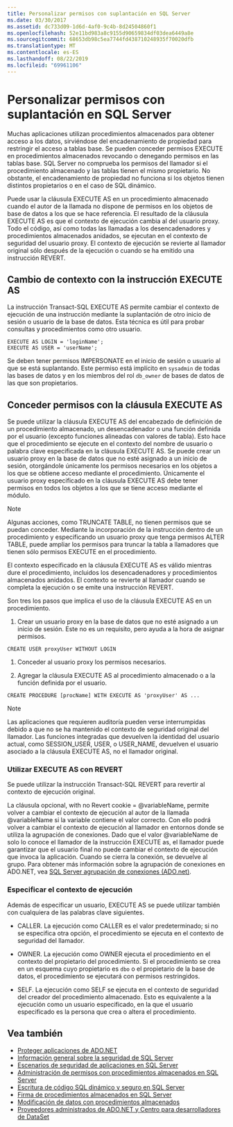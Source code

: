 ```yaml
---
title: Personalizar permisos con suplantación en SQL Server
ms.date: 03/30/2017
ms.assetid: dc733d09-1d6d-4af0-9c4b-8d24504860f1
ms.openlocfilehash: 52e11bd983a8c9155d90659834df03dea6449a8e
ms.sourcegitcommit: 68653db98c5ea7744fd438710248935f70020dfb
ms.translationtype: MT
ms.contentlocale: es-ES
ms.lasthandoff: 08/22/2019
ms.locfileid: "69961106"
---
```

# <a name="customizing-permissions-with-impersonation-in-sql-server"></a>Personalizar permisos con suplantación en SQL Server
Muchas aplicaciones utilizan procedimientos almacenados para obtener acceso a los datos, sirviéndose del encadenamiento de propiedad para restringir el acceso a tablas base. Se pueden conceder permisos EXECUTE en procedimientos almacenados revocando o denegando permisos en las tablas base. SQL Server no comprueba los permisos del llamador si el procedimiento almacenado y las tablas tienen el mismo propietario. No obstante, el encadenamiento de propiedad no funciona si los objetos tienen distintos propietarios o en el caso de SQL dinámico.  
  
 Puede usar la cláusula EXECUTE AS en un procedimiento almacenado cuando el autor de la llamada no dispone de permisos en los objetos de base de datos a los que se hace referencia. El resultado de la cláusula EXECUTE AS es que el contexto de ejecución cambia al del usuario proxy. Todo el código, así como todas las llamadas a los desencadenadores y procedimientos almacenados anidados, se ejecutan en el contexto de seguridad del usuario proxy. El contexto de ejecución se revierte al llamador original sólo después de la ejecución o cuando se ha emitido una instrucción REVERT.  
  
## <a name="context-switching-with-the-execute-as-statement"></a>Cambio de contexto con la instrucción EXECUTE AS  
 La instrucción Transact-SQL EXECUTE AS permite cambiar el contexto de ejecución de una instrucción mediante la suplantación de otro inicio de sesión o usuario de la base de datos. Esta técnica es útil para probar consultas y procedimientos como otro usuario.  
  
```  
EXECUTE AS LOGIN = 'loginName';  
EXECUTE AS USER = 'userName';  
```  
  
 Se deben tener permisos IMPERSONATE en el inicio de sesión o usuario al que se está suplantando. Este permiso está implícito en `sysadmin` de todas las bases de datos y en los miembros del rol `db_owner` de bases de datos de las que son propietarios.  
  
## <a name="granting-permissions-with-the-execute-as-clause"></a>Conceder permisos con la cláusula EXECUTE AS  
 Se puede utilizar la cláusula EXECUTE AS del encabezado de definición de un procedimiento almacenado, un desencadenador o una función definida por el usuario (excepto funciones alineadas con valores de tabla). Esto hace que el procedimiento se ejecute en el contexto del nombre de usuario o palabra clave especificada en la cláusula EXECUTE AS. Se puede crear un usuario proxy en la base de datos que no esté asignado a un inicio de sesión, otorgándole únicamente los permisos necesarios en los objetos a los que se obtiene acceso mediante el procedimiento. Únicamente el usuario proxy especificado en la cláusula EXECUTE AS debe tener permisos en todos los objetos a los que se tiene acceso mediante el módulo.  
  
> [!NOTE]
> Algunas acciones, como TRUNCATE TABLE, no tienen permisos que se puedan conceder. Mediante la incorporación de la instrucción dentro de un procedimiento y especificando un usuario proxy que tenga permisos ALTER TABLE, puede ampliar los permisos para truncar la tabla a llamadores que tienen sólo permisos EXECUTE en el procedimiento.  
  
 El contexto especificado en la cláusula EXECUTE AS es válido mientras dure el procedimiento, incluidos los desencadenadores y procedimientos almacenados anidados. El contexto se revierte al llamador cuando se completa la ejecución o se emite una instrucción REVERT.  
  
 Son tres los pasos que implica el uso de la cláusula EXECUTE AS en un procedimiento.  
  
1. Crear un usuario proxy en la base de datos que no esté asignado a un inicio de sesión. Este no es un requisito, pero ayuda a la hora de asignar permisos.  
  
```  
CREATE USER proxyUser WITHOUT LOGIN  
```  
  
1. Conceder al usuario proxy los permisos necesarios.  
  
2. Agregar la cláusula EXECUTE AS al procedimiento almacenado o a la función definida por el usuario.  
  
```  
CREATE PROCEDURE [procName] WITH EXECUTE AS 'proxyUser' AS ...  
```  
  
> [!NOTE]
> Las aplicaciones que requieren auditoría pueden verse interrumpidas debido a que no se ha mantenido el contexto de seguridad original del llamador. Las funciones integradas que devuelven la identidad del usuario actual, como SESSION_USER, USER, o USER_NAME, devuelven el usuario asociado a la cláusula EXECUTE AS, no el llamador original.  
  
### <a name="using-execute-as-with-revert"></a>Utilizar EXECUTE AS con REVERT  
 Se puede utilizar la instrucción Transact-SQL REVERT para revertir al contexto de ejecución original.  
  
 La cláusula opcional, with no Revert cookie = @variableName, permite volver a cambiar el contexto de ejecución al autor de la llamada @variableName si la variable contiene el valor correcto. Con ello podrá volver a cambiar el contexto de ejecución al llamador en entornos donde se utiliza la agrupación de conexiones. Dado que el valor @variableName de solo lo conoce el llamador de la instrucción EXECUTE as, el llamador puede garantizar que el usuario final no puede cambiar el contexto de ejecución que invoca la aplicación. Cuando se cierra la conexión, se devuelve al grupo. Para obtener más información sobre la agrupación de conexiones en ADO.NET, vea [SQL Server agrupación de conexiones (ADO.net)](../../../../../docs/framework/data/adonet/sql-server-connection-pooling.md).  
  
### <a name="specifying-the-execution-context"></a>Especificar el contexto de ejecución  
 Además de especificar un usuario, EXECUTE AS se puede utilizar también con cualquiera de las palabras clave siguientes.  
  
- CALLER. La ejecución como CALLER es el valor predeterminado; si no se especifica otra opción, el procedimiento se ejecuta en el contexto de seguridad del llamador.  
  
- OWNER. La ejecución como OWNER ejecuta el procedimiento en el contexto del propietario del procedimiento. Si el procedimiento se crea en un esquema cuyo propietario es `dbo` o el propietario de la base de datos, el procedimiento se ejecutará con permisos restringidos.  
  
- SELF. La ejecución como SELF se ejecuta en el contexto de seguridad del creador del procedimiento almacenado. Esto es equivalente a la ejecución como un usuario especificado, en la que el usuario especificado es la persona que crea o altera el procedimiento.  
  
## <a name="see-also"></a>Vea también

- [Proteger aplicaciones de ADO.NET](../../../../../docs/framework/data/adonet/securing-ado-net-applications.md)
- [Información general sobre la seguridad de SQL Server](../../../../../docs/framework/data/adonet/sql/overview-of-sql-server-security.md)
- [Escenarios de seguridad de aplicaciones en SQL Server](../../../../../docs/framework/data/adonet/sql/application-security-scenarios-in-sql-server.md)
- [Administración de permisos con procedimientos almacenados en SQL Server](../../../../../docs/framework/data/adonet/sql/managing-permissions-with-stored-procedures-in-sql-server.md)
- [Escritura de código SQL dinámico y seguro en SQL Server](../../../../../docs/framework/data/adonet/sql/writing-secure-dynamic-sql-in-sql-server.md)
- [Firma de procedimientos almacenados en SQL Server](../../../../../docs/framework/data/adonet/sql/signing-stored-procedures-in-sql-server.md)
- [Modificación de datos con procedimientos almacenados](../../../../../docs/framework/data/adonet/modifying-data-with-stored-procedures.md)
- [Proveedores administrados de ADO.NET y Centro para desarrolladores de DataSet](https://go.microsoft.com/fwlink/?LinkId=217917)
